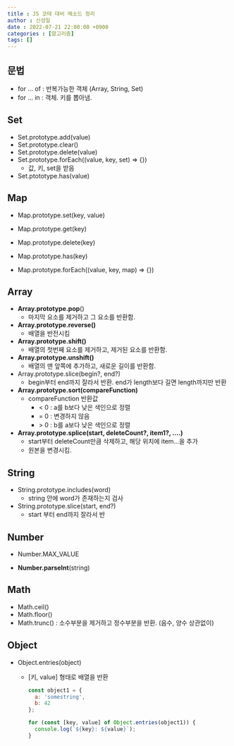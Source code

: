 ```yaml
---
title : JS 코테 대비 메소드 정리
author : 신성일
date : 2022-07-21 22:00:00 +0900
categories : [알고리즘]
tags: []
---
```




## 문법

- for ... of : 반복가능한 객체 (Array, String, Set)
- for ... in : 객체. 키를 뽑아냄.



## Set

- Set.prototype.add(value)
- Set.prototype.clear()
- Set.prototype.delete(value)
- Set.prototype.forEach((value, key, set) => {})
  - 값, 키, set을 받음
- Set.ptototype.has(value)



## Map

- Map.prototype.set(key, value)

- Map.prototype.get(key)

- Map.prototype.delete(key)

- Map.prototype.has(key)

- Map.prototype.forEach((value, key, map) => {})

  

## Array

- **Array.prototype.pop**()
  - 마지막 요소를 제거하고 그 요소를 반환함.
- **Array.prototype.reverse()**
  - 배열을 반전시킴
- **Array.prototype.shift()**
  - 배열의 첫번째 요소를 제거하고, 제거된 요소를 반환함. 
- **Array.prototype.unshift()**
  - 배열의 맨 앞쪽에 추가하고, 새로운 길이를 반환함.
- Array.prototype.slice(begin?, end?)
  - begin부터 end까지 잘라서 반환. end가 length보다 길면 length까지만 반환
- **Array.prototype.sort(compareFunction)**
  - compareFunction 반환값
    - < 0 : a를 b보다 낮은 색인으로 정렬
    - = 0 : 변경하지 않음
    - \> 0 : b를 a보다 낮은 색인으로 정렬
- **Array.prototype.splice(start, deleteCount?, item1?, ....)**
  - start부터 deleteCount만큼 삭제하고, 해당 위치에 item...을 추가
  - 원본을 변경시킴.



## String

- String.prototype.includes(word)
  - string 안에 word가 존재하는지 검사
- String.prototype.slice(start, end?)
  - start 부터 end까지 잘라서 반



## Number

- Number.MAX_VALUE

- **Number.parseInt**(string)



## Math

- Math.ceil()
- Math.floor()
- Math.trunc() : 소수부분을 제거하고 정수부분을 반환. (음수, 양수 상관없이)



## Object

- Object.entries(object)

  - [키, value] 형태로 배열을 반환

    ```js
    const object1 = {
      a: 'somestring',
      b: 42
    };
    
    for (const [key, value] of Object.entries(object1)) {
      console.log(`${key}: ${value}`);
    }
    ```

